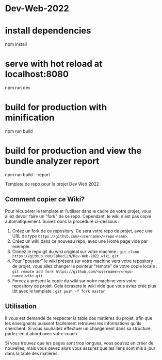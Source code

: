 # Dev-Web-2022

# install dependencies
npm install

# serve with hot reload at localhost:8080
npm run dev

# build for production with minification
npm run build

# build for production and view the bundle analyzer report
npm run build --report

Template de repo pour le projet Dev Web 2022

## Comment copier ce Wiki? 

Pour récupérer le template et l'utiliser dans le cadre de votre projet, vous allez devoir faire un "fork" de ce repo.  Cependant, le wiki n'est pas copié automatiquement.  Suivez donc la procédure ci-dessous : 

1.  Créez un fork de ce repository.  Ce sera votre repo de projet, avec une URL de type `https://github.com/<username>/<repo-name>`.  
2.  Créez un wiki dans ce nouveau repo, avec une Home page vide par exemple. 
3.  Clonez le repo git du wiki original sur votre machine :  `git clone https://github.com/EphecLLN/Dev-Web-2022.wiki.git`
4.  Pour "pousser" le wiki présent sur votre machine vers votre repository de projet, vous allez changer le pointeur "remote" de votre copie locale : 
    `git remote add fork https://github.com/<username>/<repo-name>.wiki.git`
6.  Forcez à présent la copie du wiki sur votre machine vers votre repository de projet.  Cela écrasera le wiki vide que vous aviez créé plus tôt avec le template :   `git push -f fork master`

## Utilisation



Il vous est demandé de respecter la table des matières du projet, afin que les enseignants puissent facilement retrouver les informations qu'ils cherchent.  Si vous souhaitez effectuer un changement dans sa structure, parlez-en d'abord avec votre coach.  

Si vous trouvez que les pages sont trop longues, vous pouvez en créer de nouvelles, mais vous devez alors vous assurez que les liens sont mis à jour dans la table des matières.  

